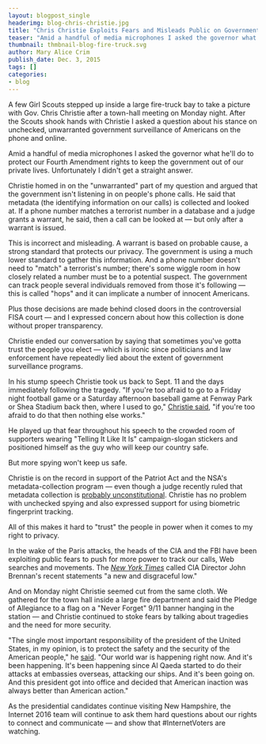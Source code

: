 ```yaml
---
layout: blogpost_single
headerimg: blog-chris-christie.jpg
title: "Chris Christie Exploits Fears and Misleads Public on Government Spying"
teaser: "Amid a handful of media microphones I asked the governor what he'll do to protect our Fourth Amendment rights to keep the government out of our private lives. Unfortunately I didn't get a straight answer."
thumbnail: thmbnail-blog-fire-truck.svg
author: Mary Alice Crim
publish_date: Dec. 3, 2015
tags: []
categories:
- blog
---
```

A few Girl Scouts stepped up inside a large fire-truck bay to take a picture with Gov. Chris Christie after a town-hall meeting on Monday night. After the Scouts shook hands with Christie I asked a question about his stance on unchecked, unwarranted government surveillance of Americans on the phone and online. 

Amid a handful of media microphones I asked the governor what he'll do to protect our Fourth Amendment rights to keep the government out of our private lives. Unfortunately I didn't get a straight answer.

Christie homed in on the "unwarranted" part of my question and argued that the government isn't listening in on people's phone calls. He said that metadata (the identifying information on our calls) is collected and looked at. If a phone number matches a terrorist number in a database and a judge grants a warrant, he said, then a call can be looked at — but only after a warrant is issued. 

This is incorrect and misleading. A warrant is based on probable cause, a strong standard that protects our privacy. The government is using a much lower standard to gather this information. And a phone number doesn't need to "match" a terrorist's number; there's some wiggle room in how closely related a number must be to a potential suspect. The government can track people several individuals removed from those it's following — this is called "hops" and it can implicate a number of innocent Americans. 

Plus those decisions are made behind closed doors in the controversial FISA court — and I expressed concern about how this collection is done without proper transparency.

Christie ended our conversation by saying that sometimes you've gotta trust the people you elect — which is ironic since politicians and law enforcement have repeatedly lied about the extent of government surveillance programs. 

In his stump speech Christie took us back to Sept. 11 and the days immediately following the tragedy. "If you're too afraid to go to a Friday night football game or a Saturday afternoon baseball game at Fenway Park or Shea Stadium back then, where I used to go," [Christie said](https://wamu.org/programs/all_things_considered/15/12/01/chris_christie_bets_on_new_hampshire_in_gop_presidential_race), "if you're too afraid to do that then nothing else works." 

He played up that fear throughout his speech to the crowded room of supporters wearing "Telling It Like It Is" campaign-slogan stickers and positioned himself as the guy who will keep our country safe. 

But more spying won't keep us safe.

Christie is on the record in support of the Patriot Act and the NSA's metadata-collection program — even though a judge recently ruled that metadata collection is [probably unconstitutional](http://www.cfr.org/united-states/conversation-governor-chris-christie/p37277). Christie has no problem with unchecked spying and also expressed support for using biometric fingerprint tracking. 

All of this makes it hard to "trust" the people in power when it comes to my right to privacy. 

In the wake of the Paris attacks, the heads of the CIA and the FBI have been exploiting public fears to push for more power to track our calls, Web searches and movements. The <em>[New York Times](http://www.nytimes.com/2015/11/18/opinion/mass-surveillance-isnt-the-answer-to-fighting-terrorism.html)</em> called CIA Director John Brennan's recent statements "a new and disgraceful low." 

And on Monday night Christie seemed cut from the same cloth. We gathered for the town hall inside a large fire department and said the Pledge of Allegiance to a flag on a "Never Forget" 9/11 banner hanging in the station — and Christie continued to stoke fears by talking about tragedies and the need for more security. 

"The single most important responsibility of the president of the United States, in my opinion, is to protect the safety and the security of the American people," he [said](http://www.wnyc.org/story/christie-things-starting-come-together/). "Our world war is happening right now. And it's been happening. It's been happening since Al Qaeda started to do their attacks at embassies overseas, attacking our ships. And it's been going on. And this president got into office and decided that American inaction was always better than American action." 

As the presidential candidates continue visiting New Hampshire, the Internet 2016 team will continue to ask them hard questions about our rights to connect and communicate — and show that #InternetVoters are watching.
